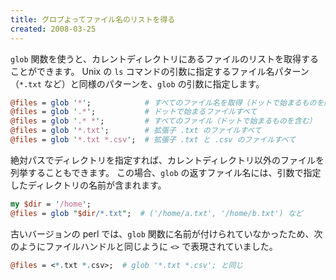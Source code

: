 ```yaml
---
title: グロブよってファイル名のリストを得る
created: 2008-03-25
---
```


`glob` 関数を使うと、カレントディレクトリにあるファイルのリストを取得することができます。
Unix の `ls` コマンドの引数に指定するファイル名パターン（`*.txt` など）と同様のパターンを、`glob` の引数に指定します。

```perl
@files = glob '*';            # すべてのファイル名を取得（ドットで始まるものを除く）
@files = glob '.*';           # ドットで始まるファイルすべて
@files = glob '.* *';         # すべてのファイル（ドットで始まるものを含む）
@files = glob '*.txt';        # 拡張子 .txt のファイルすべて
@files = glob '*.txt *.csv';  # 拡張子 .txt と .csv のファイルすべて
```

絶対パスでディレクトリを指定すれば、カレントディレクトリ以外のファイルを列挙することもできます。
この場合、`glob` の返すファイル名には、引数で指定したディレクトリの名前が含まれます。

```perl
my $dir = '/home';
@files = glob "$dir/*.txt";  # ('/home/a.txt', '/home/b.txt') など
```

古いバージョンの perl では、`glob` 関数に名前が付けられていなかったため、次のようにファイルハンドルと同じように `<>` で表現されていました。

```perl
@files = <*.txt *.csv>;  # glob '*.txt *.csv'; と同じ
```

